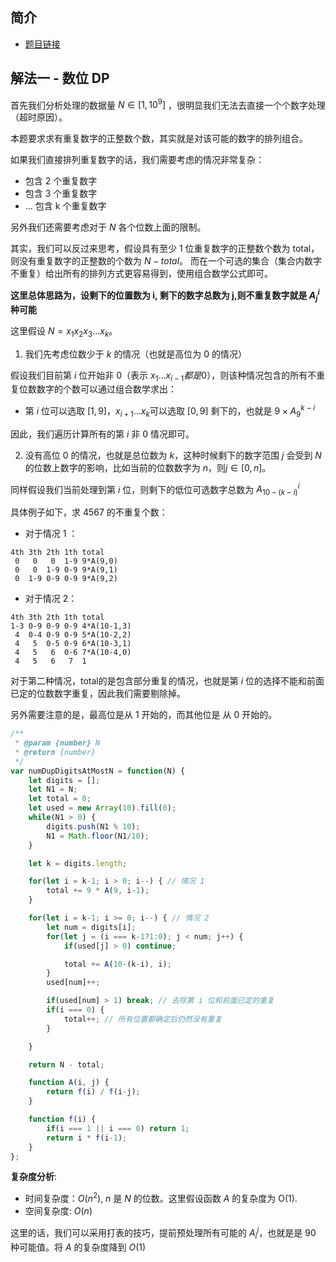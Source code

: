 ## 简介
- [题目链接](https://leetcode-cn.com/problems/numbers-with-repeated-digits/)

## 解法一 - 数位 DP
首先我们分析处理的数据量 $N \in [1, 10^9]$ ，很明显我们无法去直接一个个数字处理（超时原因）。

本题要求求有重复数字的正整数个数，其实就是对该可能的数字的排列组合。

如果我们直接排列重复数字的话，我们需要考虑的情况非常复杂：
- 包含 2 个重复数字
- 包含 3 个重复数字
- ... 包含 k 个重复数字

另外我们还需要考虑对于 $N$ 各个位数上面的限制。

其实，我们可以反过来思考，假设具有至少 1 位重复数字的正整数个数为 total，则没有重复数字的正整数的个数为 $N - total$。
而在一个可选的集合（集合内数字不重复）给出所有的排列方式更容易得到，使用组合数学公式即可。

**这里总体思路为，设剩下的位置数为 i, 剩下的数字总数为 j,则不重复数字就是 $A_j^i$ 种可能**

这里假设 $N= x_1 x_2x_3...x_k$。
1. 我们先考虑位数少于 $k$ 的情况（也就是高位为 0 的情况）

假设我们目前第 $i$ 位开始非 0（表示 $x_1...x_{i-1} 都是 0$），则该种情况包含的所有不重复位数数字的个数可以通过组合数学求出：
- 第 $i$ 位可以选取 $[1, 9]$，$x_{i+1}...x_k$可以选取 $[0, 9]$ 剩下的，也就是 $9 \times A_9^{k-i}$

因此，我们遍历计算所有的第 $i$ 非 0 情况即可。

2. 没有高位 0 的情况，也就是总位数为 $k$，这种时候剩下的数字范围 $j$ 会受到 $N$ 的位数上数字的影响，比如当前的位数数字为 $n$，则$j \in [0, n]$。

同样假设我们当前处理到第 $i$ 位，则剩下的低位可选数字总数为 $A_{10-(k-i)}^i$

具体例子如下，求 4567 的不重复个数：
- 对于情况 1 ：
```
4th 3th 2th 1th total
 0   0   0  1-9 9*A(9,0)
 0   0  1-9 0-9 9*A(9,1)
 0  1-9 0-9 0-9 9*A(9,2)
```

- 对于情况 2：
```
4th 3th 2th 1th total
1-3 0-9 0-9 0-9 4*A(10-1,3)
 4  0-4 0-9 0-9 5*A(10-2,2)
 4   5  0-5 0-9 6*A(10-3,1)
 4   5   6  0-6 7*A(10-4,0)
 4   5   6   7  1
```
对于第二种情况，total的是包含部分重复的情况，也就是第 $i$ 位的选择不能和前面已定的位数数字重复，因此我们需要剔除掉。

另外需要注意的是，最高位是从 1 开始的，而其他位是 从 0 开始的。

```javascript
/**
 * @param {number} N
 * @return {number}
 */
var numDupDigitsAtMostN = function(N) {
    let digits = [];
    let N1 = N;
    let total = 0;
    let used = new Array(10).fill(0);
    while(N1 > 0) {
        digits.push(N1 % 10);
        N1 = Math.floor(N1/10);
    }

    let k = digits.length;

    for(let i = k-1; i > 0; i--) { // 情况 1
        total += 9 * A(9, i-1);
    }

    for(let i = k-1; i >= 0; i--) { // 情况 2
        let num = digits[i];
        for(let j = (i === k-1?1:0); j < num; j++) {
            if(used[j] > 0) continue;

            total += A(10-(k-i), i);
        }
        used[num]++;

        if(used[num] > 1) break; // 去除第 i 位和前面已定的重复
        if(i === 0) {
            total++; // 所有位置都确定后仍然没有重复
        }

    }

    return N - total;

    function A(i, j) {
        return f(i) / f(i-j);
    }

    function f(i) {
        if(i === 1 || i === 0) return 1;
        return i * f(i-1);
    }
};
```
**复杂度分析**:
- 时间复杂度：$O(n^2)$, $n$ 是 $N$ 的位数。这里假设函数 $A$ 的复杂度为 O(1).
- 空间复杂度: $O(n)$

这里的话，我们可以采用打表的技巧，提前预处理所有可能的 $A_i^j$，也就是是 90 种可能值。将 $A$ 的复杂度降到 $O(1)$